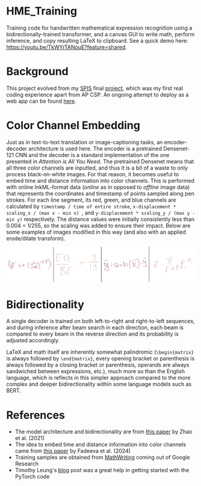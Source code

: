# HME_Training

Training code for handwritten mathematical expression recognition using a bidirectionally-trained transformer, and a canvas GUI to write math, perform inference, and copy resulting LaTeX to clipboard. See a quick demo here: https://youtu.be/TkWYrTANouE?feature=shared.


# Background

This project evolved from my [SPIS](https://spis.ucsd.edu/) final [project](https://github.com/catsandsoup32/Dynamic-Digit-Recognition), which was my first real coding experience apart from AP CSP. An ongoing attempt to deploy as a web app can be found [here](https://github.com/catsandsoup32/TeXan).


# Color Channel Embedding

Just as in text-to-text translation or image-captioning tasks, an encoder-decoder architecture is used here. The encoder is a pretrained Densenet-121 CNN and the decoder is a standard implementation of the one presented in *Attention is All You Need*. The pretrained Densenet means that all three color channels are inputted, and thus it is a bit of a waste to only process black-on-white images. For that reason, it becomes useful to embed time and distance information into color channels. This is performed with online InkML-format data (*online* as in opposed to *offline* image data) that represents the coordinates and timestamp of points sampled along pen strokes. For each line segment, its red, green, and blue channels are calculated by `timestamp / time of entire stroke`, `x-displacement * scaling_x / (max x - min x) `, and `y-displacement * scaling_y / (max y - min y)` respectively. The distance values were initially consistently less than 0.004 = 1/255, so the scaling was added to ensure their impact. Below are some examples of images modified in this way (and also with an applied erode/dilate transform).

<p align="center">
  <img src="public/color_ex.png" alt="Color Example" width="750">
</p>


# Bidirectionality

A single decoder is trained on both left-to-right and right-to-left sequences, and during inference after beam search in each direction, each beam is compared to every beam in the reverse direction and its probability is adjusted accordingly.

LaTeX and math itself are inherently somewhat palindromic (`\begin{matrix}` is always followed by `\end{matrix}`, every opening bracket or parenthesis is always followed by a closing bracket or parenthesis, operands are always sandwiched between expressions, etc.), much more so than the English language, which is reflects in this simpler approach compared to the more complex and deeper bidirectionality within some language models such as BERT.


# References

- The model architecture and bidirectionality are from [this paper](https://arxiv.org/abs/2105.02412) by Zhao et al. (2021)
- The idea to embed time and distance information into color channels came from [this paper](https://arxiv.org/html/2402.15307v1) by Fadeeva et al. (2024)
- Training samples are obtained from [MathWriting](https://arxiv.org/html/2404.10690v1) coming out of Google Research
- Timothy Leung's [blog](https://actamachina.com/) post was a great help in getting started with the PyTorch code


